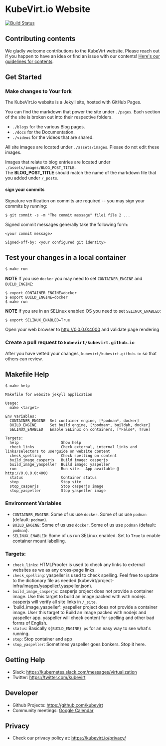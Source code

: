 # KubeVirt.io Website

[![Build Status](https://travis-ci.org/kubevirt/kubevirt.github.io.svg?branch=master)](https://travis-ci.org/kubevirt/kubevirt.github.io)

## Contributing contents

We gladly welcome contributions to the KubeVirt website. Please reach out if you happen to have an idea or find an issue with our contents! [Here's our guidelines for contents](GUIDELINES.md).


## Get Started

### Make changes to Your fork

The KubeVirt.io website is a Jekyll site, hosted with GitHub Pages.

You can find the markdown that power the site under `./pages`.
Each section of the site is broken out into their respective folders.

* `./blogs` for the various Blog pages.
* `./docs` for the Documentation.
* `./videos` for the videos that are shared.

All site images are located under `./assets/images`. Please do not edit these images.

Images that relate to blog entries are located under `./assets/images/BLOG_POST_TITLE`.  
The **BLOG_POST_TITLE** should match the name of the markdown file that you added under `/_posts`.


#### sign your commits

Signature verification on commits are required -- you may sign your commits by running:

```console
$ git commit -s -m "The commit message" file1 file 2 ...
```

Signed commit messages generally take the following form:

```
<your commit message>

Signed-off-by: <your configured git identity>
```

## Test your changes in a local container


```bash
$ make run
```

**NOTE** If you use `docker` you may need to set `CONTAINER_ENGINE` and `BUILD_ENGINE`:

```console
$ export CONTAINER_ENGINE=docker
$ export BUILD_ENGINE=docker
$ make run
```

**NOTE** If you are in an SELinux enabled OS you need to set `SELINUX_ENABLED`:

```console
$ export SELINUX_ENABLED=True
```

Open your web browser to http://0.0.0.0:4000 and validate page rendering

### Create a pull request to `kubevirt/kubevirt.github.io`

After you have vetted your changes, `kubevirt/kubevirt.github.io` so that others can review.

## Makefile Help

```console
$ make help

Makefile for website jekyll application

Usage:
  make <target>

Env Variables:
  CONTAINER_ENGINE	Set container engine, [*podman*, docker]
  BUILD_ENGINE		Set build engine, [*podman*, buildah, docker]
  SELINUX_ENABLED	Enable SELinux on containers, [*False*, True]

Targets:
  help                	 Show help
  check_links         	 Check external, internal links and links/selectors to userguide on website content
  check_spelling      	 Check spelling on content
  build_image_casperjs	 Build image: casperjs
  build_image_yaspeller	 Build image: yaspeller
  run                 	 Run site.  App available @ http://0.0.0.0:4000
  status              	 Container status
  stop                	 Stop site
  stop_casperjs       	 Stop casperjs image
  stop_yaspeller      	 Stop yaspeller image

```
### Environment Variables

* `CONTAINER_ENGINE`: Some of us use `docker`. Some of us use `podman` (default: `podman`).
* `BUILD_ENGINE`:	Some of us use `docker`. Some of us use `podman` (default: `podman`).
* `SELINUX_ENABLED`:	Some of us run SELinux enabled. Set to `True` to enable container mount labelling.


### Targets:

* `check_links`: HTMLProofer is used to check any links to external websites as we as any cross-page links.
* `check_spelling`: yaspeller is used to check spelling. Feel free to update to the dictionary file as needed (kubevirt/project-infra/images/yaspeller/.yaspeller.json).
* `build_image_casperjs`: casperjs project does not provide a container image.  Use this target to build an image packed with with nodejs. casperjs will verify all site links in `/_site`.
* 'build_image_yaspeller': yaspeller project does not provide a container image.  User this target to Build an image packed with nodejs and yaspeller app. yaspeller will check content for spelling and other bad forms of English.
* `status`: Basically `${BUILD_ENGINE} ps` for an easy way to see what's running.
* `stop`: Stop container and app
* `stop_yaspeller`: Sometimes yaspeller goes bonkers.  Stop it here.
 


## Getting Help 

* Slack: https://kubernetes.slack.com/messages/virtualization
* Twitter: https://twitter.com/kubevirt


## Developer

* Github Projects: https://github.com/kubevirt
* Community meetings: [Google Calendar](https://calendar.google.com/calendar/embed?src=18pc0jur01k8f2cccvn5j04j1g%40group.calendar.google.com&ctz=Etc%2FGMT)

## Privacy

* Check our privacy policy at: https://kubevirt.io/privacy/
